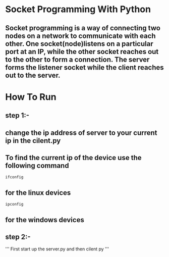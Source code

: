 # Socket Programming With Python 
## Socket programming is a way of connecting two nodes on a network to communicate with each other. One socket(node)listens on a particular port at an IP, while the other socket reaches out to the other to form a connection. The server forms the listener socket while the client reaches out to the server.

# How To Run 
## step 1:-
## change the ip address of server to your current ip in the cilent.py 
## To find the current ip of the device use the following command

    ifconfig

## for the linux devices 
    ipconfig
## for the windows devices

## step 2:-
''' First start up the server.py and then cilent py ''' 




